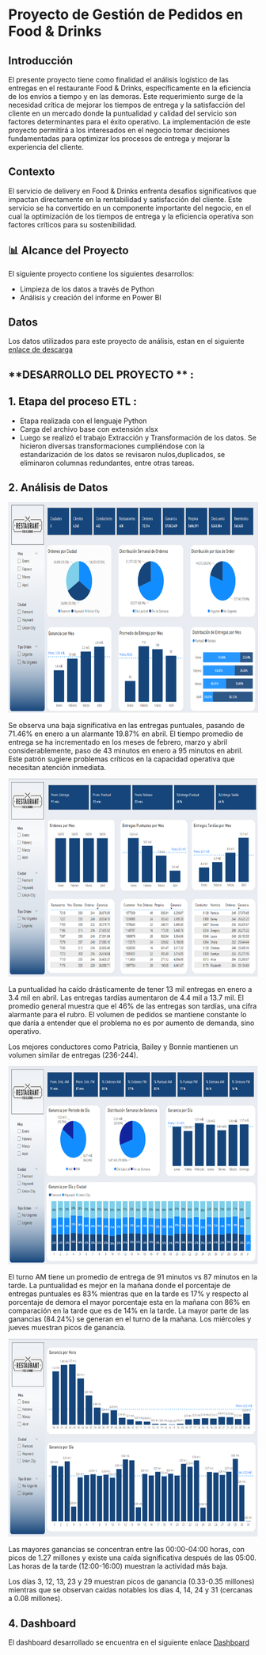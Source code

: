 # Proyecto de Gestión de Pedidos en Food & Drinks


## **Introducción**

El presente proyecto tiene como finalidad el análisis logístico de las entregas en el restaurante Food & Drinks, específicamente en la eficiencia de los envíos a tiempo y en las demoras. Este requerimiento surge de la necesidad crítica de mejorar los tiempos de entrega y la satisfacción del cliente en un mercado donde la puntualidad y calidad del servicio son factores determinantes para el éxito operativo. La implementación de este proyecto permitirá a los interesados en el negocio tomar decisiones fundamentadas para optimizar los procesos de entrega y mejorar la experiencia del cliente.

## **Contexto**
El servicio de delivery en Food & Drinks enfrenta desafíos significativos que impactan directamente en la rentabilidad y satisfacción del cliente. Este servicio se ha convertido en un componente importante del negocio, en el cual la optimización de los tiempos de entrega y la eficiencia operativa son factores críticos para su sostenibilidad.

## 📊 Alcance del Proyecto

El siguiente proyecto contiene los siguientes desarrollos:

- Limpieza de los datos a través de Python 
- Análisis y creación del informe en Power BI

## **Datos**

Los datos utilizados para este proyecto de análisis, estan en el siguiente [enlace de descarga](https://drive.google.com/drive/folders/1q_CB6sNsFPNmGh2QgZQtZshCPA8vMTyt?usp=sharing)


## **DESARROLLO DEL PROYECTO ** :

## **1. Etapa del proceso ETL** :
- Etapa realizada con el lenguaje Python
- Carga del archivo base con extensión xlsx
- Luego se realizó el trabajo Extracción y Transformación de los datos. Se hicieron diversas transformaciones cumpliéndose con la estandarización de los datos se revisaron nulos,duplicados, se eliminaron columnas redundantes, entre otras tareas.

## **2. Análisis de Datos**

<p align=center>
<img src="src\dashboard001.png" height="425" weight="500">
</p>

Se observa una baja significativa en las entregas puntuales, pasando de 71.46% en enero a un alarmante 19.87% en abril. 
El tiempo promedio de entrega se ha incrementado en los meses de febrero, marzo y abril considerablemente, paso de 43 minutos en enero a 95 minutos en abril. Este patrón sugiere problemas críticos en la capacidad operativa que necesitan atención inmediata.
</p>
<p align=center>
<img src="src\dashboard002.png" height="400" weight="450">
</p>
La puntualidad ha caído drásticamente de tener 13 mil entregas en enero a 3.4 mil en abril. Las entregas tardías aumentaron de 4.4 mil a 13.7 mil. El promedio general muestra que el 46% de las entregas son tardías, una cifra alarmante para el rubro. El volumen de pedidos se mantiene constante lo que daría a entender que el problema no es por aumento de demanda, sino operativo.

Los mejores conductores como Patricia, Bailey y Bonnie mantienen un volumen similar de entregas (236-244). 

</p>
<p align=center>
<img src="src\dashboard003.png" height="400" weight="450">
</p>
El turno AM tiene un promedio de entrega de 91 minutos vs 87 minutos en la tarde.
La puntualidad es mejor en la mañana donde el porcentaje de entregas puntuales es 83% mientras que en la tarde es 17% y respecto al porcentaje de demora el mayor porcentaje esta en la mañana con 86% en comparación en la tarde que es de 14% en la tarde. 
La mayor parte de las ganancias (84.24%) se generan en el turno de la mañana. Los miércoles y jueves muestran picos de ganancia.
</p>
<p align=center>
<img src="src\dashboard004.png" height="400" weight="450">
</p>

Las mayores ganancias se concentran entre las 00:00-04:00 horas, con picos de 1.27 millones y existe una caída significativa después de las 05:00. Las horas de la tarde (12:00-16:00) muestran la actividad más baja.

Los días 3, 12, 13, 23 y 29 muestran picos de ganancia (0.33-0.35 millones) mientras que se observan caídas notables los días 4, 14, 24 y 31 (cercanas a 0.08 millones). 

## **4. Dashboard**
El dashboard desarrollado se encuentra en el siguiente enlace [Dashboard](https://app.powerbi.com/view?r=eyJrIjoiMDUwNDlmYTktY2JmMS00NmI3LWFkYTUtOWY4NjcxMjliOWVlIiwidCI6ImM0YTY2YzM0LTJiYjctNDUxZi04YmUxLWIyYzI2YTQzMDE1OCIsImMiOjR9)



